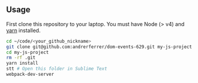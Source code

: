 ## Usage

First clone this repository to your laptop. You must have Node (> v4) and [yarn](https://yarnpkg.com/lang/en/docs/install/) installed.

```bash
cd ~/code/<your_github_nickname>
git clone git@github.com:andrerferrer/dom-events-629.git my-js-project
cd my-js-project
rm -rf .git
yarn install
stt # Open this folder in Sublime Text
webpack-dev-server
```

